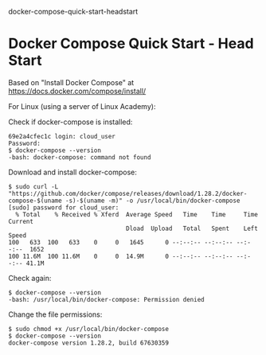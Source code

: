 docker-compose-quick-start-headstart
# Docker Compose Quick Start - Head Start

Based on "Install Docker Compose" at https://docs.docker.com/compose/install/

For Linux (using a server of Linux Academy):

Check if docker-compose is installed:

```
69e2a4cfec1c login: cloud_user
Password: 
$ docker-compose --version
-bash: docker-compose: command not found
```

Download and install docker-compose:

```
$ sudo curl -L "https://github.com/docker/compose/releases/download/1.28.2/docker-compose-$(uname -s)-$(uname -m)" -o /usr/local/bin/docker-compose
[sudo] password for cloud_user: 
  % Total    % Received % Xferd  Average Speed   Time    Time     Time  Current
                                 Dload  Upload   Total   Spent    Left  Speed
100   633  100   633    0     0   1645      0 --:--:-- --:--:-- --:--:--  1652
100 11.6M  100 11.6M    0     0  14.9M      0 --:--:-- --:--:-- --:--:-- 41.1M
```

Check again:

```
$ docker-compose --version
-bash: /usr/local/bin/docker-compose: Permission denied
```

Change the file permissions:

```
$ sudo chmod +x /usr/local/bin/docker-compose
$ docker-compose --version
docker-compose version 1.28.2, build 67630359
```

